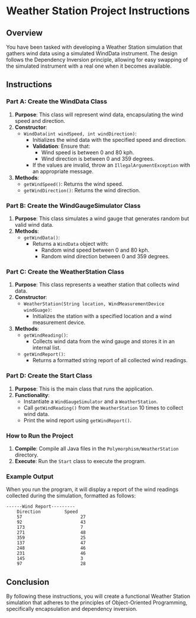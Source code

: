 # Weather Station Project Instructions

## Overview
You have been tasked with developing a Weather Station simulation that gathers wind data using a simulated WindData instrument. The design follows the Dependency Inversion principle, allowing for easy swapping of the simulated instrument with a real one when it becomes available.

## Instructions

### Part A: Create the WindData Class
1. **Purpose**: This class will represent wind data, encapsulating the wind speed and direction.
2. **Constructor**:
   - `WindData(int windSpeed, int windDirection)`: 
     - Initializes the wind data with the specified speed and direction.
     - **Validation**: Ensure that:
       - Wind speed is between 0 and 80 kph.
       - Wind direction is between 0 and 359 degrees.
     - If the values are invalid, throw an `IllegalArgumentException` with an appropriate message.
3. **Methods**:
   - `getWindSpeed()`: Returns the wind speed.
   - `getWindDirection()`: Returns the wind direction.

### Part B: Create the WindGaugeSimulator Class
1. **Purpose**: This class simulates a wind gauge that generates random but valid wind data.
2. **Methods**:
   - `getWindData()`: 
     - Returns a `WindData` object with:
       - Random wind speed between 0 and 80 kph.
       - Random wind direction between 0 and 359 degrees.

### Part C: Create the WeatherStation Class
1. **Purpose**: This class represents a weather station that collects wind data.
2. **Constructor**:
   - `WeatherStation(String location, WindMeasurementDevice windGuage)`:
     - Initializes the station with a specified location and a wind measurement device.
3. **Methods**:
   - `getWindReading()`: 
     - Collects wind data from the wind gauge and stores it in an internal list.
   - `getWindReport()`: 
     - Returns a formatted string report of all collected wind readings.

### Part D: Create the Start Class
1. **Purpose**: This is the main class that runs the application.
2. **Functionality**:
   - Instantiate a `WindGaugeSimulator` and a `WeatherStation`.
   - Call `getWindReading()` from the `WeatherStation` 10 times to collect wind data.
   - Print the wind report using `getWindReport()`.

### How to Run the Project
1. **Compile**: Compile all Java files in the `Polymorphism/WeatherStation` directory.
2. **Execute**: Run the `Start` class to execute the program.

### Example Output
When you run the program, it will display a report of the wind readings collected during the simulation, formatted as follows:
```
------Wind Report---------
    Direction         Speed
    57			            27
    92			            43
    173			            7
    271			            48
    359			            25
    137			            47
    248			            46
    231			            46
    145			            3
    97			            28
```
## Conclusion
By following these instructions, you will create a functional Weather Station simulation that adheres to the principles of Object-Oriented Programming, specifically encapsulation and dependency inversion.
